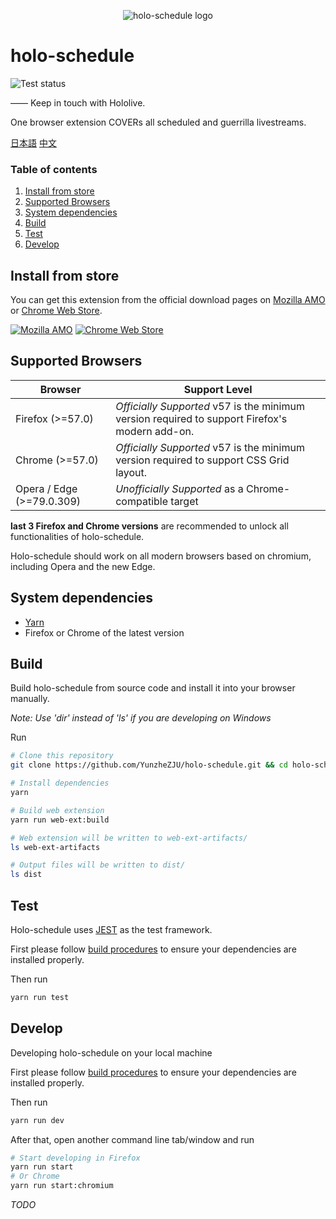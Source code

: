 <p align="center"><img src="./src/icons/icon@128.png" alt="holo-schedule logo"></p>

# holo-schedule

![Test status](https://github.com/YunzheZJU/holo-schedule/workflows/Test/badge.svg)

—— Keep in touch with Hololive.

One browser extension COVERs all scheduled and guerrilla livestreams.

[日本語](docs/README.ja.md) [中文](docs/README.zh_CN.md)

### Table of contents

1. [Install from store](#install-from-store)
1. [Supported Browsers](#supported-browsers)
1. [System dependencies](#system-dependencies)
1. [Build](#build)
1. [Test](#test)
1. [Develop](#develop)

## Install from store

You can get this extension from the official download pages on 
[Mozilla AMO](https://addons.mozilla.org/zh-CN/firefox/addon/holo-schedule/) 
or 
[Chrome Web Store](https://chrome.google.com/webstore/detail/holoschedule/fjicegllhddldnnkgfefblholeegpcad).

[![Mozilla AMO](docs/get-the-add-on.png)](https://addons.mozilla.org/zh-CN/firefox/addon/holo-schedule/)
[![Chrome Web Store](docs/available-in-the-chrome-web-store.png)](https://chrome.google.com/webstore/detail/holoschedule/fjicegllhddldnnkgfefblholeegpcad)

## Supported Browsers

| Browser                   | Support Level                                                                                      |
| ------------------------- | -------------------------------------------------------------------------------------------------- |
| Firefox (>=57.0)          | *Officially Supported* v57 is the minimum version required to support Firefox's modern add-on.     |
| Chrome (>=57.0)           | *Officially Supported* v57 is the minimum version required to support CSS Grid layout.             |
| Opera / Edge (>=79.0.309) | *Unofficially Supported* as a Chrome-compatible target                                             |

**last 3 Firefox and Chrome versions** are recommended to unlock all functionalities of holo-schedule.

Holo-schedule should work on all modern browsers based on chromium, including Opera and the new Edge.

## System dependencies

* [Yarn](https://classic.yarnpkg.com/en/docs/install)
* Firefox or Chrome of the latest version

## Build

Build holo-schedule from source code and install it into your browser manually.

*Note: Use 'dir' instead of 'ls' if you are developing on Windows*

Run
```bash
# Clone this repository
git clone https://github.com/YunzheZJU/holo-schedule.git && cd holo-schedule

# Install dependencies
yarn

# Build web extension
yarn run web-ext:build

# Web extension will be written to web-ext-artifacts/
ls web-ext-artifacts

# Output files will be written to dist/
ls dist
```

## Test

Holo-schedule uses [JEST](https://jestjs.io/) as the test framework.

First please follow [build procedures](#build) to ensure your dependencies are installed properly.

Then run
```bash
yarn run test
```

## Develop

Developing holo-schedule on your local machine

First please follow [build procedures](#build) to ensure your dependencies are installed properly.

Then run
```bash
yarn run dev
```

After that, open another command line tab/window and run
```bash
# Start developing in Firefox
yarn run start
# Or Chrome
yarn run start:chromium
```

*TODO*